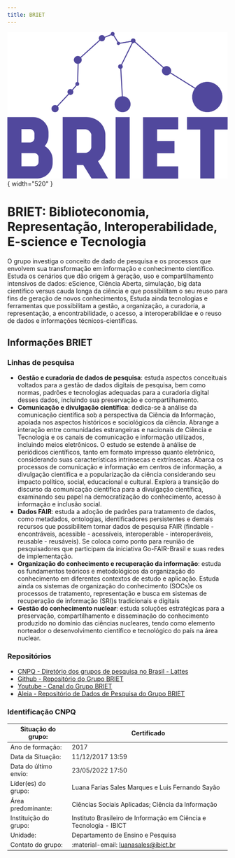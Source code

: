 ```yaml
---
title: BRIET
---
```


![BRIET](briet.png){ width="520" }
# BRIET: Biblioteconomia, Representação, Interoperabilidade, E-science e Tecnologia

O grupo investiga o conceito de dado de pesquisa e os processos que envolvem sua transformação em informação e conhecimento científico. Estuda os cenários que dão origem à geração, uso e compartilhamento intensivos de dados: eScience, Ciência Aberta, simulação, big data científico versus cauda longa da ciência e que possibilitam o seu reuso para fins de geração de novos conhecimentos, Estuda ainda tecnologias e ferramentas que possibilitam a gestão, a organização, a curadoria, a representação, a encontrabilidade, o acesso, a interoperabilidae e o reuso de dados e informações técnicos-científicas.

## Informações BRIET

### Linhas de pesquisa
- **Gestão e curadoria de dados de pesquisa**: estuda aspectos conceituais voltados para a gestão de dados digitais de pesquisa, bem como normas, padrões e tecnologias adequadas para a curadoria digital desses dados, incluindo sua preservação e compartilhamento.
- **Comunicação e divulgação científica**: dedica-se à análise da comunicação científica sob a perspectiva da Ciência da Informação, apoiada nos aspectos históricos e sociológicos da ciência. Abrange a interação entre comunidades estrangeiras e nacionais de Ciência e Tecnologia e os canais de comunicação e informação utilizados, incluindo meios eletrônicos. O estudo se estende à análise de periódicos científicos, tanto em formato impresso quanto eletrônico, considerando suas características intrínsecas e extrínsecas. Abarca os processos de comunicação e informação em centros de informação, a divulgação científica e a popularização da ciência considerando seu impacto político, social, educacional e cultural. Explora a transição do discurso da comunicação científica para a divulgação científica, examinando seu papel na democratização do conhecimento, acesso à informação e inclusão social.
- **Dados FAIR**: estuda a adoção de padrões para tratamento de dados, como metadados, ontologias, identificadores persistentes e demais recursos que possibilitem tornar dados de pesquisa FAIR (findable - encontráveis, acessible - acessíveis, interoperable - interoperáveis, reusable - reusáveis). Se coloca como ponto para reunião de pesquisadores que participam da iniciativa Go-FAIR-Brasil e suas redes de implementação.
- **Organização do conhecimento e recuperação da informação**: estuda os fundamentos teóricos e metodológicos da organização do conhecimento em diferentes contextos de estudo e aplicação. Estuda ainda os sistemas de organização do conhecimento (SOCs)e os processos de tratamento, representação e busca em sistemas de recuperação de informação (SRI)s tradicionais e digitais 
- **Gestão do conhecimento nuclear**: estuda soluções estratégicas para a preservação, compartilhamento e disseminação do conhecimento produzido no domínio das ciências nucleares, tendo como elemento norteador o desenvolvimento científico e tecnológico do país na área nuclear.

### Repositórios
- [CNPQ - Diretório dos grupos de pesquisa no Brasil - Lattes](http://dgp.cnpq.br/dgp/espelhogrupo/5689364231308349)
- [Github - Repositório do Grupo BRIET](https://github.com/grupo-briet)
- [Youtube - Canal do Grupo BRIET](https://www.youtube.com/channel/UCwbvIl-TSZOSritOESaukQQ)
- [Aleia - Repositório de Dados de Pesquisa do Grupo BRIET](https://aleia.ibict.br/dataverse/briet)

### Identificação CNPQ

| Situação do grupo: | Certificado |
| --- | --- |
| Ano de formação: | 2017 |
| Data da Situação: | 11/12/2017 13:59 |
| Data do último envio: | 23/05/2022 17:50 |
| Líder(es) do grupo: | Luana Farias Sales Marques e Luis Fernando Sayão |
| Área predominante: | Ciências Sociais Aplicadas; Ciência da Informação |
| Instituição do grupo: | Instituto Brasileiro de Informação em Ciência e Tecnologia - IBICT |
| Unidade: | Departamento de Ensino e Pesquisa |
| Contato do grupo: | :material-email: [luanasales@ibict.br](mailto:luanasales@ibict.br) |
